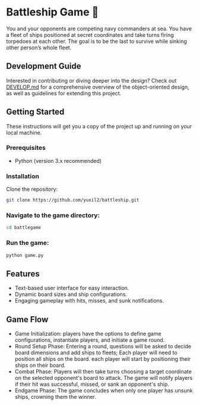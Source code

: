 # Battleship Game 🚢

You and your opponents are competing navy commanders at sea. You have a fleet of ships positioned at secret coordinates and take turns firing torpedoes at each other. The goal is to be the last to survive while sinking other person’s whole fleet.

## Development Guide

Interested in contributing or diving deeper into the design? Check out [DEVELOP.md](https://github.com/yuxil2/battleship/blob/main/DEVELOP.md) for a comprehensive overview of the object-oriented design, as well as guidelines for extending this project.

## Getting Started

These instructions will get you a copy of the project up and running on your local machine.

### Prerequisites

- Python (version 3.x recommended)

### Installation

Clone the repository:

```sh
git clone https://github.com/yuxil2/battleship.git
```

### Navigate to the game directory:

```sh
cd battlegame
```

### Run the game:

```sh
python game.py
```

## Features

* Text-based user interface for easy interaction.
* Dynamic board sizes and ship configurations.
* Engaging gameplay with hits, misses, and sunk notifications.

## Game Flow

* Game Initialization: players have the options to define game configurations, instantiate players, and initiate a game round.
* Round Setup Phase: Entering a round, questions will be asked to decide board dimensions and add ships to fleets; Each player will need to position all ships on the board.
  each player will start by positioning their ships on their board.
* Combat Phase: Players will then take turns choosing a target coordinate on the selected opponent's board to attack. The game will notify players if their hit was successful, missed, or sank an opponent's ship.
* Endgame Phase: The game concludes when only one player has unsunk ships, crowning them the winner.
